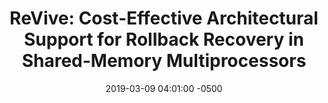 ---
layout: paper-summary
title:  "ReVive: Cost-Effective Architectural Support for Rollback Recovery in Shared-Memory Multiprocessors"
date:   2019-03-09 04:01:00 -0500
categories: paper
paper_title: "ReVive: Cost-Effective Architectural Support for Rollback Recovery in Shared-Memory Multiprocessors"
paper_link: https://ieeexplore.ieee.org/document/1003567
paper_keyword: Checkpointing
paper_year: ISCA 2002
rw_set: 
htm_cd: 
htm_cr: 
version_mgmt: 
---